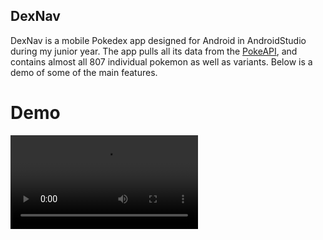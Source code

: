 ## DexNav
DexNav is a mobile Pokedex app designed for Android in AndroidStudio during my junior year. The app pulls all its data from the [PokeAPI](https://pokeapi.com/), and contains almost all 807 individual pokemon as well as variants. Below is a demo of some of the main features.

# Demo

![](DexNavDemo.webm)
